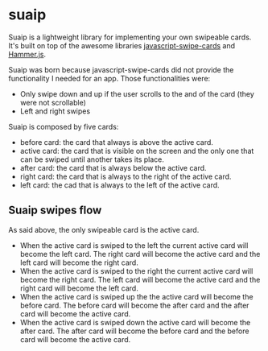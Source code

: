 # suaip

Suaip is a lightweight library for implementing your own swipeable cards. It's built on top of the awesome libraries [javascript-swipe-cards](https://github.com/apeatling/javascript-swipe-cards) and [Hammer.js](https://github.com/hammerjs/hammer.js).

Suaip was born because javascript-swipe-cards did not provide the functionality I needed for an app.
Those functionalities were:
* Only swipe down and up if the user scrolls to the and of the card (they were not scrollable)
* Left and right swipes

Suaip is composed by five cards:
* before card: the card that always is above the active card.
* active card: the card that is visible on the screen and the only one that can be swiped until another takes its place.
* after card: the card that is always below the active card.
* right card: the card that is always to the right of the active card.
* left card: the cad that is always to the left of the active card.

## Suaip swipes flow
As said above, the only swipeable card is the active card.
* When the active card is swiped to the left the current active card will become the left card. The right card will become the active card and the left card will become the right card.
* When the active card is swiped to the right the current active card will become the right card. The left card will become the active card and the right card will become the left card.
* When the active card is swiped up the the active card will become the before card. The before card will become the after card and the after card will become the active card.
* When the active card is swiped down the active card will become the after card. The after card will become the before card and the before card will become the active card.